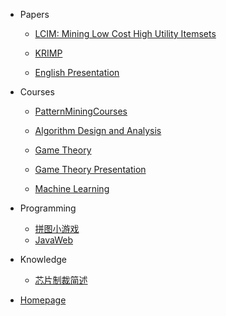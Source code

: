 <!-- _sidebar.md -->


* Papers
   * [LCIM: Mining Low Cost High Utility Itemsets](Papers/LCIM.md)

   * [KRIMP](Papers/KRIMP.md)

   * [English Presentation](Papers/Professional%20English.md)


* Courses
   * [PatternMiningCourses](Courses/PatternMiningCourse.md)
   
   * [Algorithm Design and Analysis](Courses/算法设计与分析课程.md)

   * [Game Theory](Courses/GameTheory.md)
   
   * [Game Theory Presentation](Courses/Game%20Theory%20Presentation.md)

   * [Machine Learning](Courses/Machine%20Learning.md)


   <!-- * [Teaching](Courses/教学目标.md) -->
   
     <!--注意这里是相对路径-->
   
* Programming
   * [拼图小游戏](Programming/拼图小游戏.md)
   * [JavaWeb](Programming/JavaWeb.md)

* Knowledge
   * [芯片制裁简述](Knowledge/Semiconductor.md)

- [Homepage](https://enz0cez.github.io/#/)

